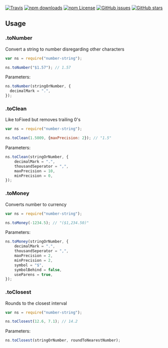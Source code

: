 ﻿[![Travis](https://img.shields.io/travis/UziTech/number-string.svg)](https://travis-ci.org/UziTech/number-string)
[![npm downloads](https://img.shields.io/npm/dm/number-string.svg)](https://www.npmjs.com/package/number-string)
[![npm License](https://img.shields.io/npm/l/number-string.svg)](https://spdx.org/licenses/MIT)
[![GitHub issues](https://img.shields.io/github/issues/UziTech/number-string.svg)](https://github.com/UziTech/number-string/issues)
[![GitHub stars](https://img.shields.io/github/stars/UziTech/number-string.svg)](https://github.com/UziTech/number-string/stargazers)

 Usage
-------

### .toNumber

Convert a string to number disregarding other characters

```js
var ns = require("number-string");

ns.toNumber("$1.57"); // 1.57
```

Parameters:

```js
ns.toNumber(stringOrNumber, {
  decimalMark = ".",
});
```

### .toClean

Like toFixed but removes trailing 0's

```js
var ns = require("number-string");

ns.toClean(1.5009, {maxPrecision: 2}); // "1.5"
```

Parameters:

```js
ns.toClean(stringOrNumber, {
	decimalMark = ".",
	thousandSeperator = ",",
	maxPrecision = 10,
	minPrecision = 0,
});
```

### .toMoney

Converts number to currency

```js
var ns = require("number-string");

ns.toMoney(-1234.5); // "($1,234.50)"
```

Parameters:

```js
ns.toMoney(stringOrNumber, {
	decimalMark = ".",
	thousandSeperator = ",",
	maxPrecision = 2,
	minPrecision = 2,
	symbol = "$",
	symbolBehind = false,
	useParens = true,
});
```

### .toClosest

Rounds to the closest interval

```js
var ns = require("number-string");

ns.toClosest(12.6, 7.1); // 14.2
```

Parameters:

```js
ns.toClosest(stringOrNumber, roundToNearestNumber);
```

